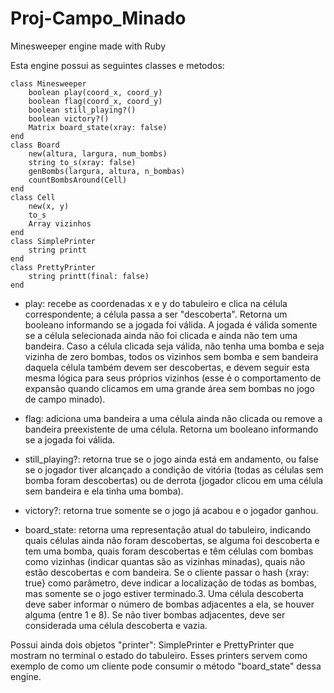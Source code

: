 # Proj-Campo_Minado
Minesweeper engine made with Ruby

Esta engine possui as seguintes classes e metodos:

```
class Minesweeper
    boolean play(coord_x, coord_y)
    boolean flag(coord_x, coord_y)
    boolean still_playing?()
    boolean victory?()
    Matrix board_state(xray: false)
end
class Board
    new(altura, largura, num_bombs)
    string to_s(xray: false)
    genBombs(largura, altura, n_bombas)   
    countBombsAround(Cell)
end
class Cell
    new(x, y)
    to_s
    Array vizinhos
end
class SimplePrinter
    string printt
end
class PrettyPrinter
    string printt(final: false)
end
```
- play: recebe as coordenadas x e y do tabuleiro e clica na célula correspondente; a célula passa a ser
"descoberta". Retorna um booleano informando se a jogada foi válida. A jogada é válida somente se a célula
selecionada ainda não foi clicada e ainda não tem uma bandeira. Caso a célula clicada seja válida, não tenha uma
bomba e seja vizinha de zero bombas, todos os vizinhos sem bomba e sem bandeira daquela célula também devem
ser descobertas, e devem seguir esta mesma lógica para seus próprios vizinhos (esse é o comportamento de
expansão quando clicamos em uma grande área sem bombas no jogo de campo minado).

- flag: adiciona uma bandeira a uma célula ainda não clicada ou remove a bandeira preexistente de uma célula.
Retorna um booleano informando se a jogada foi válida.

- still_playing?: retorna true se o jogo ainda está em andamento, ou false se o jogador tiver alcançado a condição
de vitória (todas as células sem bomba foram descobertas) ou de derrota (jogador clicou em uma célula sem
bandeira e ela tinha uma bomba).

- victory?: retorna true somente se o jogo já acabou e o jogador ganhou.

- board_state: retorna uma representação atual do tabuleiro, indicando quais células ainda não foram descobertas,
se alguma foi descoberta e tem uma bomba, quais foram descobertas e têm células com bombas como vizinhas
(indicar quantas são as vizinhas minadas), quais não estão descobertas e com bandeira. Se o cliente passar o hash
{xray: true} como parâmetro, deve indicar a localização de todas as bombas, mas somente se o jogo estiver
terminado.3. Uma célula descoberta deve saber informar o número de bombas adjacentes a ela, se houver alguma (entre 1 e
8). Se não tiver bombas adjacentes, deve ser considerada uma célula descoberta e vazia.

Possui ainda dois objetos "printer": SimplePrinter e PrettyPrinter que mostram no terminal o estado do tabuleiro. Esses printers
servem como exemplo de como um cliente pode consumir o método "board_state" dessa engine. 
